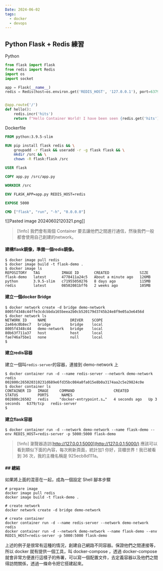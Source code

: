 ```yaml
---
Date: 2024-06-02
tags:
  - docker
  - devops
---
```

## Python Flask + Redis 練習
Python
```python
from flask import Flask
from redis import Redis
import os
import socket

app = Flask(__name__)
redis = Redis(host=os.environ.get('REDIS_HOST', '127.0.0.1'), port=6379)


@app.route('/')
def hello():
    redis.incr('hits')
    return f"Hello Container World! I have been seen {redis.get('hits').decode('utf-8')} times and my hostname is {socket.gethostname()}.\n"
```

Dockerfile
```dockerfile
FROM python:3.9.5-slim

RUN pip install flask redis && \
    groupadd -r flask && useradd -r -g flask flask && \
    mkdir /src && \
    chown -R flask:flask /src

USER flask

COPY app.py /src/app.py

WORKDIR /src

ENV FLASK_APP=app.py REDIS_HOST=redis

EXPOSE 5000

CMD ["flask", "run", "-h", "0.0.0.0"]
```

![[Pasted image 20240602120321.png]]

>[!info]
>我們會有兩個 Container 要去讓他們之間進行通信，然後我們一般都會使用自己創建的network。

#### 建構flask鏡像，準備一個redis鏡像。
```shell
$ docker image pull redis
$ docker image build -t flask-demo .
$ docker image ls
REPOSITORY   TAG          IMAGE ID       CREATED              SIZE
flask-demo   latest       4778411a24c5   About a minute ago   126MB
python       3.9.5-slim   c71955050276   8 days ago           115MB
redis        latest       08502081bff6   2 weeks ago          105MB
```
#### 建立一個docker Bridge
```shell
$ docker network create -d bridge demo-network
8005f4348c44ffe3cdcbbda165beea2b0cb520179d3745b24e8f9e05a3e6456d
$ docker network ls
NETWORK ID     NAME           DRIVER    SCOPE
2a464c0b8ec7   bridge         bridge    local
8005f4348c44   demo-network   bridge    local
80b63f711a37   host           host      local
fae746a75be1   none           null      local
$
```
#### 建立redis容器
建立一個叫`redis-server`的容器，連接到 demo-network 上
```shell
$ docker container run -d --name redis-server --network demo-network redis
002800c265020310231d689e6fd35bc084a0fa015e8b0a3174aa2c5e29824c0e
$ docker container ls
CONTAINER ID   IMAGE     COMMAND                  CREATED         STATUS         PORTS      NAMES
002800c26502   redis     "docker-entrypoint.s…"   4 seconds ago   Up 3 seconds   6379/tcp   redis-server
$
```
#### 建立flask容器
```shell
$ docker container run -d --network demo-network --name flask-demo --env REDIS_HOST=redis-server -p 5000:5000 flask-demo
```
>[!info]
>瀏覽器造訪[http://127.0.0.1:5000](http://127.0.0.1:5000/)
>應該可以看到類似下面的內容，每次刷新頁面，統計加1
>你好，貨櫃世界！我已被看到 36 次，我的主機名稱是 925ecb8d111a。
#### ## 總結
如果將上面的混音在一起，成為一個設定 Shell 腳本步驟
```shell
# prepare image
docker image pull redis
docker image build -t flask-demo .

# create network
docker network create -d bridge demo-network

# create container
docker container run -d --name redis-server --network demo-network redis
docker container run -d --network demo-network --name flask-demo --env REDIS_HOST=redis-server -p 5000:5000 flask-demo
```

上述的例子是很常有這種的情況，創建自己網路不同容器。保證他們之間連接等，所以 docker 就有提供一個工具，叫 docker-compose ，透過 docker-compose 就會非常方便進行這樣子的佈署，可以寫一個配置文件，去定義容器以及他們之間得訪問關係，透過一條命令把它搭建起來。